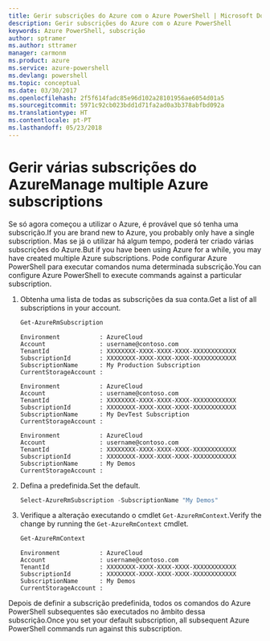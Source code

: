 ```yaml
---
title: Gerir subscrições do Azure com o Azure PowerShell | Microsoft Docs
description: Gerir subscrições do Azure com o Azure PowerShell
keywords: Azure PowerShell, subscrição
author: sptramer
ms.author: sttramer
manager: carmonm
ms.product: azure
ms.service: azure-powershell
ms.devlang: powershell
ms.topic: conceptual
ms.date: 03/30/2017
ms.openlocfilehash: 2f5f614fadc85e96d102a28101956ae6054d01a5
ms.sourcegitcommit: 5971c92cb023bdd1d71fa2ad0a3b378abfbd092a
ms.translationtype: HT
ms.contentlocale: pt-PT
ms.lasthandoff: 05/23/2018
---
```

# <a name="manage-multiple-azure-subscriptions"></a><span data-ttu-id="cb15c-104">Gerir várias subscrições do Azure</span><span class="sxs-lookup"><span data-stu-id="cb15c-104">Manage multiple Azure subscriptions</span></span>

<span data-ttu-id="cb15c-105">Se só agora começou a utilizar o Azure, é provável que só tenha uma subscrição.</span><span class="sxs-lookup"><span data-stu-id="cb15c-105">If you are brand new to Azure, you probably only have a single subscription.</span></span> <span data-ttu-id="cb15c-106">Mas se já o utilizar há algum tempo, poderá ter criado várias subscrições do Azure.</span><span class="sxs-lookup"><span data-stu-id="cb15c-106">But if you have been using Azure for a while, you may have created multiple Azure subscriptions.</span></span> <span data-ttu-id="cb15c-107">Pode configurar Azure PowerShell para executar comandos numa determinada subscrição.</span><span class="sxs-lookup"><span data-stu-id="cb15c-107">You can configure Azure PowerShell to execute commands against a particular subscription.</span></span>

1. <span data-ttu-id="cb15c-108">Obtenha uma lista de todas as subscrições da sua conta.</span><span class="sxs-lookup"><span data-stu-id="cb15c-108">Get a list of all subscriptions in your account.</span></span>

    ```powershell
    Get-AzureRmSubscription
    ```

    ```
    Environment           : AzureCloud
    Account               : username@contoso.com
    TenantId              : XXXXXXXX-XXXX-XXXX-XXXX-XXXXXXXXXXXX
    SubscriptionId        : XXXXXXXX-XXXX-XXXX-XXXX-XXXXXXXXXXXX
    SubscriptionName      : My Production Subscription
    CurrentStorageAccount :

    Environment           : AzureCloud
    Account               : username@contoso.com
    TenantId              : XXXXXXXX-XXXX-XXXX-XXXX-XXXXXXXXXXXX
    SubscriptionId        : XXXXXXXX-XXXX-XXXX-XXXX-XXXXXXXXXXXX
    SubscriptionName      : My DevTest Subscription
    CurrentStorageAccount :

    Environment           : AzureCloud
    Account               : username@contoso.com
    TenantId              : XXXXXXXX-XXXX-XXXX-XXXX-XXXXXXXXXXXX
    SubscriptionId        : XXXXXXXX-XXXX-XXXX-XXXX-XXXXXXXXXXXX
    SubscriptionName      : My Demos
    CurrentStorageAccount :
    ```

2. <span data-ttu-id="cb15c-109">Defina a predefinida.</span><span class="sxs-lookup"><span data-stu-id="cb15c-109">Set the default.</span></span>

    ```powershell
    Select-AzureRmSubscription -SubscriptionName "My Demos"
    ```

3. <span data-ttu-id="cb15c-110">Verifique a alteração executando o cmdlet `Get-AzureRmContext`.</span><span class="sxs-lookup"><span data-stu-id="cb15c-110">Verify the change by running the `Get-AzureRmContext` cmdlet.</span></span>

    ```powershell
    Get-AzureRmContext
    ```

    ```
    Environment           : AzureCloud
    Account               : username@contoso.com
    TenantId              : XXXXXXXX-XXXX-XXXX-XXXX-XXXXXXXXXXXX
    SubscriptionId        : XXXXXXXX-XXXX-XXXX-XXXX-XXXXXXXXXXXX
    SubscriptionName      : My Demos
    CurrentStorageAccount :
    ```

<span data-ttu-id="cb15c-111">Depois de definir a subscrição predefinida, todos os comandos do Azure PowerShell subsequentes são executados no âmbito dessa subscrição.</span><span class="sxs-lookup"><span data-stu-id="cb15c-111">Once you set your default subscription, all subsequent Azure PowerShell commands run against this subscription.</span></span>
